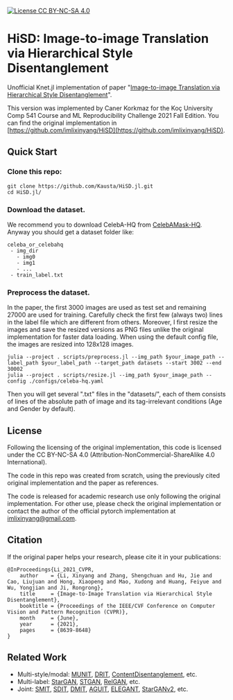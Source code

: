 [![License CC BY-NC-SA 4.0](https://img.shields.io/badge/license-CC4.0-blue.svg)](LICENSE.md)

# HiSD: Image-to-image Translation via Hierarchical Style Disentanglement

Unofficial Knet.jl implementation of paper "[Image-to-image Translation via Hierarchical Style Disentanglement](https://arxiv.org/abs/2103.01456)".

This version was implemented by Caner Korkmaz for the Koç University Comp 541 Course and ML Reproducibility Challenge 2021 Fall Edition. You can find the original implementation in [https://github.com/imlixinyang/HiSD](https://github.com/imlixinyang/HiSD).

## Quick Start

### Clone this repo:

```
git clone https://github.com/Kausta/HiSD.jl.git
cd HiSD.jl/
```

### Download the dataset.

We recommend you to download CelebA-HQ from [CelebAMask-HQ](https://github.com/switchablenorms/CelebAMask-HQ).
Anyway you should get a dataset folder like:
```
celeba_or_celebahq
 - img_dir
   - img0
   - img1
   - ...
 - train_label.txt
```

### Preprocess the dataset.

In the paper, the first 3000 images are used as test set and remaining 27000 are used for training.
Carefully check the first few (always two) lines in the label file which are different from others.
Moreover, I first resize the images and save the resized versions as PNG files unlike the original implementation for faster data loading.
When using the default config file, the images are resized into 128x128 images.
```
julia --project . scripts/preprocess.jl --img_path $your_image_path --label_path $your_label_path --target_path datasets --start 3002 --end 30002
julia --project . scripts/resize.jl --img_path $your_image_path --config ./configs/celeba-hq.yaml
```
Then you will get several ".txt" files in the "datasets/", each of them consists of lines of the absolute path of image and its tag-irrelevant conditions (Age and Gender by default).

## License

Following the licensing of the original implementation, this code is licensed under the CC BY-NC-SA 4.0 (Attribution-NonCommercial-ShareAlike 4.0 International).

The code in this repo was created from scratch, using the previously cited original implementation and the paper as references.

The code is released for academic research use only following the original implementation. For other use, please check the original implementation or contact the author of the official pytorch implementation at [imlixinyang@gmail.com](mailto:imlixinyang@gmail.com).

## Citation

If the original paper helps your research, please cite it in your publications:
```
@InProceedings{Li_2021_CVPR,
    author    = {Li, Xinyang and Zhang, Shengchuan and Hu, Jie and Cao, Liujuan and Hong, Xiaopeng and Mao, Xudong and Huang, Feiyue and Wu, Yongjian and Ji, Rongrong},
    title     = {Image-to-Image Translation via Hierarchical Style Disentanglement},
    booktitle = {Proceedings of the IEEE/CVF Conference on Computer Vision and Pattern Recognition (CVPR)},
    month     = {June},
    year      = {2021},
    pages     = {8639-8648}
}
```


## Related Work

- Multi-style/modal: [MUNIT](https://github.com/NVlabs/MUNIT), [DRIT](https://github.com/HsinYingLee/DRIT), [ContentDisentanglement](https://github.com/oripress/ContentDisentanglement), etc.
- Multi-label: [StarGAN](https://github.com/yunjey/stargan), [STGAN](https://github.com/csmliu/STGAN), [RelGAN](https://github.com/elvisyjlin/RelGAN-PyTorch), etc.
- Joint: [SMIT](https://github.com/BCV-Uniandes/SMIT), [SDIT](https://github.com/yaxingwang/SDIT), [DMIT](https://github.com/Xiaoming-Yu/DMIT), [AGUIT](https://github.com/imlixinyang/AGUIT), [ELEGANT](https://github.com/Prinsphield/ELEGANT), [StarGANv2](https://github.com/clovaai/stargan-v2), etc.
